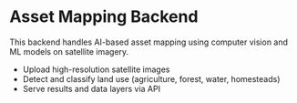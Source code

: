# Asset Mapping Backend

This backend handles AI-based asset mapping using computer vision and ML models on satellite imagery.

- Upload high-resolution satellite images
- Detect and classify land use (agriculture, forest, water, homesteads)
- Serve results and data layers via API
